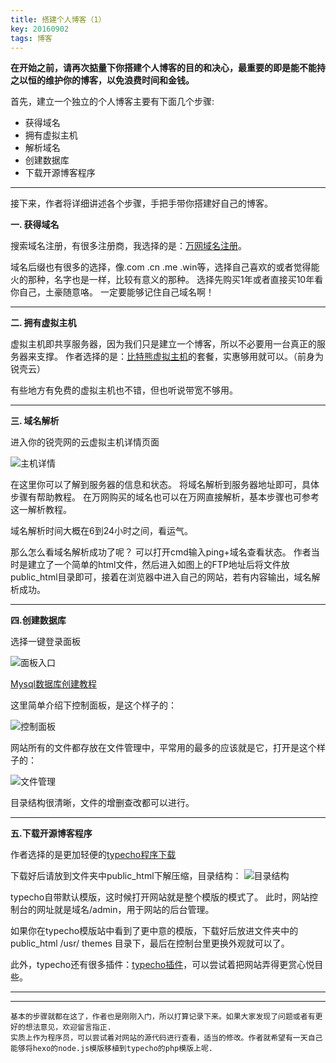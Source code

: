 ```yaml
---
title: 搭建个人博客（1）
key: 20160902
tags: 博客
---
```


**在开始之前，请再次掂量下你搭建个人博客的目的和决心，最重要的即是能不能持之以恒的维护你的博客，以免浪费时间和金钱。**

首先，建立一个独立的个人博客主要有下面几个步骤:

- 获得域名
- 拥有虚拟主机
- 解析域名
- 创建数据库
- 下载开源博客程序

----------


接下来，作者将详细讲述各个步骤，手把手带你搭建好自己的博客。

 **一. 获得域名**

搜索域名注册，有很多注册商，我选择的是：[万网域名注册](https://wanwang.aliyun.com/)。

域名后缀也有很多的选择，像.com .cn .me .win等，选择自己喜欢的或者觉得能火的那种，名字也是一样，比较有意义的那种。
选择先购买1年或者直接买10年看你自己，土豪随意咯。
一定要能够记住自己域名啊！

----------

**二. 拥有虚拟主机**

虚拟主机即共享服务器，因为我们只是建立一个博客，所以不必要用一台真正的服务器来支撑。
作者选择的是：[比特熊虚拟主机](https://bitbear.net/)的套餐，实惠够用就可以。（前身为锐壳云）

有些地方有免费的虚拟主机也不错，但也听说带宽不够用。

----------

**三. 域名解析**

进入你的锐壳网的云虚拟主机详情页面

![主机详情](https://i.loli.net/2018/08/15/5b73d4cc7e861.png)

在这里你可以了解到服务器的信息和状态。
将域名解析到服务器地址即可，具体步骤有帮助教程。
在万网购买的域名也可以在万网直接解析，基本步骤也可参考这一解析教程。

域名解析时间大概在6到24小时之间，看运气。

那么怎么看域名解析成功了呢？
可以打开cmd输入ping+域名查看状态。
作者当时是建立了一个简单的html文件，然后进入如图上的FTP地址后将文件放public_html目录即可，接着在浏览器中进入自己的网站，若有内容输出，域名解析成功。

----------

**四.创建数据库**

选择一键登录面板

![面板入口](https://i.loli.net/2018/08/15/5b73d5842ed8e.png)

[Mysql数据库创建教程](https://bitbear.net/bbs/607)

这里简单介绍下控制面板，是这个样子的：

![控制面板](https://i.loli.net/2018/08/15/5b73d64aa62be.png)

网站所有的文件都存放在文件管理中，平常用的最多的应该就是它，打开是这个样子的：

![文件管理](https://i.loli.net/2018/08/15/5b73d64b76665.png)

目录结构很清晰，文件的增删查改都可以进行。

----------

**五.下载开源博客程序**

作者选择的是更加轻便的[typecho程序下载](http://typecho.org/download)

下载好后请放到文件夹中public_html下解压缩，目录结构：
![目录结构](https://i.loli.net/2018/08/15/5b73d6486b5ad.png)

typecho自带默认模版，这时候打开网站就是整个模版的模式了。
此时，网站控制台的网址就是域名/admin，用于网站的后台管理。

如果你在typecho模版站中看到了更中意的模版，下载好后放进文件夹中的public_html /usr/ themes 目录下，最后在控制台里更换外观就可以了。

此外，typecho还有很多插件：[typecho插件](https://plugins.typecho.me/)，可以尝试着把网站弄得更赏心悦目些。

---


***



  	基本的步骤就都在这了，作者也是刚刚入门，所以打算记录下来。如果大家发现了问题或者有更好的想法意见，欢迎留言指正.
    实质上作为程序员，可以尝试着对网站的源代码进行查看，适当的修改。作者就希望有一天自己能够将hexo的node.js模版移植到typecho的php模版上呢.
